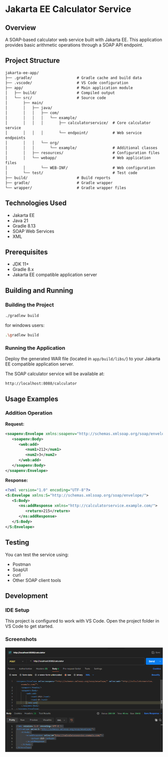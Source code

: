 
# Jakarta EE Calculator Service

## Overview
A SOAP-based calculator web service built with Jakarta EE. This application provides basic arithmetic operations through a SOAP API endpoint.

## Project Structure
```
jakarta-ee-app/
├── .gradle/                    # Gradle cache and build data
├── .vscode/                    # VS Code configuration
├── app/                        # Main application module
│   ├── build/                  # Compiled output
│   └── src/                    # Source code
│       ├── main/
│       │   ├── java/
│       │   │   ├── com/
│       │   │   │   └── example/
│       │   │   │       ├── calculatorservice/  # Core calculator service
│       │   │   │       └── endpoint/           # Web service endpoints
│       │   │   └── org/
│       │   │       └── example/                # Additional classes
│       │   ├── resources/                      # Configuration files
│       │   └── webapp/                         # Web application files
│       │       └── WEB-INF/                    # Web configuration
│       └── test/                               # Test code
├── build/                      # Build reports
├── gradle/                     # Gradle wrapper
└── wrapper/                    # Gradle wrapper files
```

## Technologies Used
- Jakarta EE
- Java 21
- Gradle 8.13
- SOAP Web Services
- XML

## Prerequisites
- JDK 11+
- Gradle 8.x
- Jakarta EE compatible application server

## Building and Running

### Building the Project
```bash
./gradlew build
```
for windows users:

```bash
.\gradlew build
```

### Running the Application
Deploy the generated WAR file (located in `app/build/libs/`) to your Jakarta EE compatible application server.

The SOAP calculator service will be available at:
```
http://localhost:8088/calculator
```

## Usage Examples

### Addition Operation
**Request:**
```xml
<soapenv:Envelope xmlns:soapenv="http://schemas.xmlsoap.org/soap/envelope/">
   <soapenv:Body>
      <web:add>
         <num1>212</num1>
         <num2>3</num2>
      </web:add>
   </soapenv:Body>
</soapenv:Envelope>
```

**Response:**
```xml
<?xml version="1.0" encoding="UTF-8"?>
<S:Envelope xmlns:S="http://schemas.xmlsoap.org/soap/envelope/">
   <S:Body>
      <ns:addResponse xmlns="http://calculatorservice.example.com/">
         <return>215</return>
      </ns:addResponse>
   </S:Body>
</S:Envelope>
```

## Testing
You can test the service using:
- Postman
- SoapUI
- curl
- Other SOAP client tools

## Development

### IDE Setup
This project is configured to work with VS Code. Open the project folder in VS Code to get started.

### Screenshots

![Calculator SOAP Request](assets/image.png)

